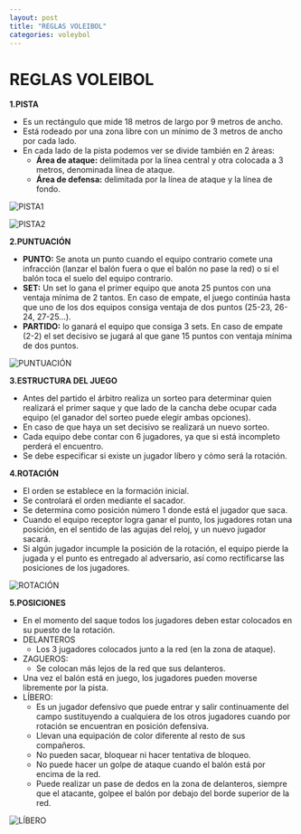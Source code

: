 ```yaml
---
layout: post
title: "REGLAS VOLEIBOL"
categories: voleybol
---
```


# REGLAS VOLEIBOL

**1.PISTA**

- Es un rectángulo que mide 18 metros de largo por 9 metros de ancho.
- Está rodeado por una zona libre con un mínimo de 3 metros de ancho por cada lado.
- En cada lado de la pista podemos ver se divide también en 2 áreas:
  - **Área de ataque:** delimitada por la línea central y otra colocada a 3 metros, denominada línea de ataque.
  - **Área de defensa:** delimitada por la línea de ataque y la línea de fondo.

![PISTA1](https://danieledufis.github.io/images_text/voleibol_pista.jpg)

![PISTA2](https://danieledufis.github.io/images_text/voleibol_pista2.jpg)

**2.PUNTUACIÓN**

- **PUNTO:** Se anota un punto cuando el equipo contrario comete una infracción (lanzar el balón fuera o que el balón no pase la red) o si el balón toca el suelo del equipo contrario.
- **SET:** Un set lo gana el primer equipo que anota 25 puntos con una ventaja mínima de 2 tantos. En caso de empate, el juego continúa hasta que uno de los dos equipos consiga ventaja de dos puntos (25-23, 26-24, 27-25…).
- **PARTIDO:** lo ganará el equipo que consiga 3 sets. En caso de empate (2-2) el set decisivo se jugará al que gane 15 puntos con ventaja mínima de dos puntos.

![PUNTUACIÓN](https://danieledufis.github.io/images_text/voleibol_puntuaci%C3%B3n.png)

**3.ESTRUCTURA DEL JUEGO**

- Antes del partido el árbitro realiza un sorteo para determinar quien realizará el primer saque y que lado de la cancha debe ocupar cada equipo (el ganador del sorteo puede elegir ambas opciones).
- En caso de que haya un set decisivo se realizará un nuevo sorteo.
- Cada equipo debe contar con 6 jugadores, ya que si está incompleto perderá el encuentro.
- Se debe especificar si existe un jugador líbero y cómo será la rotación.

**4.ROTACIÓN**

- El orden se establece en la formación inicial.
- Se controlará el orden mediante el sacador.
- Se determina como posición número 1 donde está el jugador que saca.
- Cuando el equipo receptor logra ganar el punto, los jugadores rotan una posición, en el sentido de las agujas del reloj, y un nuevo jugador sacará.
- Si algún jugador incumple la posición de la rotación, el equipo pierde la jugada y el punto es entregado al adversario, así como rectificarse las posiciones de los jugadores.

![ROTACIÓN](https://danieledufis.github.io/images_text/voleibol_rotacion.png)

**5.POSICIONES**

- En el momento del saque todos los jugadores deben estar colocados en su puesto de la rotación.
- DELANTEROS
  - Los 3 jugadores colocados junto a la red (en la zona de ataque).
- ZAGUEROS:
  - Se colocan más lejos de la red que sus delanteros.
- Una vez el balón está en juego, los jugadores pueden moverse libremente por la pista.
- LÍBERO:
  - Es un jugador defensivo que puede entrar y salir continuamente del campo sustituyendo a cualquiera de los otros jugadores cuando por rotación se encuentran en posición defensiva.
  - Llevan una equipación de color diferente al resto de sus compañeros.
  - No pueden sacar, bloquear ni hacer tentativa de bloqueo.
  - No puede hacer un golpe de ataque cuando el balón está por encima de la red.
  - Puede realizar un pase de dedos en la zona de delanteros, siempre que el atacante, golpee el balón por debajo del borde superior de la red.

![LÍBERO](https://danieledufis.github.io/images_text/voleibol_libero.jpg)
